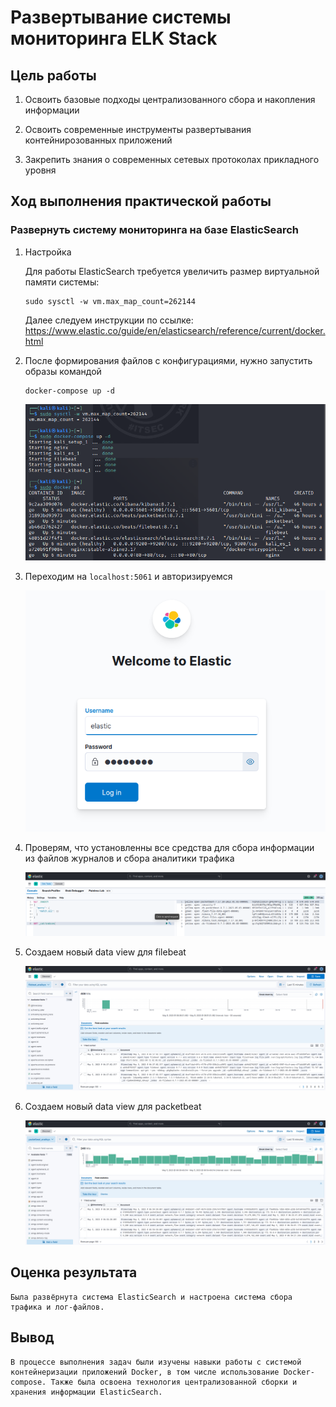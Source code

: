 # Развертывание системы мониторинга ELK Stack

## Цель работы

1. Освоить базовые подходы централизованного сбора и накопления информации

2. Освоить современные инструменты развертывания контейнирозованных приложений

3. Закрепить знания о современных сетевых протоколах прикладного уровня

## Ход выполнения практической работы

### Развернуть систему мониторинга на базе ElasticSearch

1. Настройка

    Для работы ElasticSearch требуется увеличить размер виртуальной памяти системы:
    ```
    sudo sysctl -w vm.max_map_count=262144
    ```
    Далее следуем инструкции по ссылке: https://www.elastic.co/guide/en/elasticsearch/reference/current/docker.html

2. После формирования файлов с конфигурациями, нужно запустить образы командой
    ```
    docker-compose up -d
    ```
    ![](./Screenshots/1.png)

3. Переходим на `localhost:5061` и авторизируемся 

    ![](./Screenshots/2.png)

4. Проверям, что установленны все средства для сбора информации из файлов журналов и сбора аналитики трафика

    ![](./Screenshots/3.png)

5. Создаем новый data view для filebeat

    ![](./Screenshots/4.png)

6. Создаем новый data view для packetbeat

    ![](./Screenshots/5.png)

## Оценка результата

    Была развёрнута система ElasticSearch и настроена система сбора трафика и лог-файлов.

## Вывод

    В процессе выполнения задач были изучены навыки работы с системой контейнеризации приложений Docker, в том числе использование Docker-compose. Также была освоена технология централизованной сборки и хранения информации ElasticSearch.
